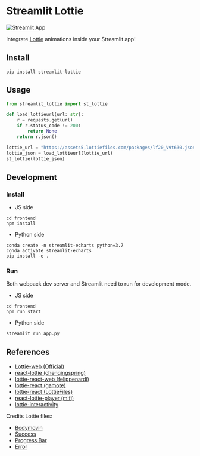 # Streamlit Lottie

[![Streamlit App](https://static.streamlit.io/badges/streamlit_badge_black_white.svg)](https://share.streamlit.io/andfanilo/streamlit-lottie-demo/master/app.py)


Integrate [Lottie](https://lottiefiles.com/) animations inside your Streamlit app!

## Install

```
pip install streamlit-lottie
```

## Usage

```python
from streamlit_lottie import st_lottie

def load_lottieurl(url: str):
    r = requests.get(url)
    if r.status_code != 200:
        return None
    return r.json()

lottie_url = "https://assets5.lottiefiles.com/packages/lf20_V9t630.json"
lottie_json = load_lottieurl(lottie_url)
st_lottie(lottie_json)
```

## Development

### Install

- JS side

```shell script
cd frontend
npm install
```

- Python side

```shell script
conda create -n streamlit-echarts python=3.7
conda activate streamlit-echarts
pip install -e .
```

### Run

Both webpack dev server and Streamlit need to run for development mode.

- JS side

```shell script
cd frontend
npm run start
```

- Python side

```shell script
streamlit run app.py
```

## References

- [Lottie-web (Official)](https://github.com/airbnb/lottie-web)
- [react-lottie (chenqingspring)](https://github.com/chenqingspring/react-lottie)
- [lottie-react-web (felippenardi)](https://github.com/felippenardi/lottie-react-web)
- [lottie-react (gamote)](https://github.com/gamote/lottie-react)
- [lottie-react (LottieFiles)](https://github.com/LottieFiles/lottie-react)
- [react-lottie-player (mifi)](https://github.com/mifi/react-lottie-player)
- [lottie-interactivity](https://github.com/LottieFiles/lottie-interactivity)

Credits Lottie files:

- [Bodymovin](https://lottiefiles.com/16-body-movin)
- [Success](https://lottiefiles.com/26514-check-success-animation)
- [Progress Bar](https://lottiefiles.com/117-progress-bar)
- [Error](https://lottiefiles.com/38463-error)
